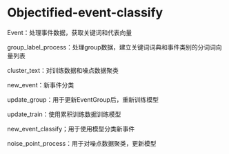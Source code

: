 # Objectified-event-classify

Event：处理事件数据，获取关键词和代表向量

group_label_process：处理group数据，建立关键词词典和事件类别的分词词向量列表

cluster_text：对训练数据和噪点数据聚类

new_event：新事件分类

update_group：用于更新EventGroup后，重新训练模型

update_train：使用累积训练数据训练模型

new_event_classify；用于使用模型分类新事件

noise_point_process：用于对噪点数据聚类，更新模型

